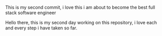 This is my second commit, i love this
i am about to become the best full stack software engineer

Hello there, this is my second day working on this repository, i love each and every step i have taken so far.